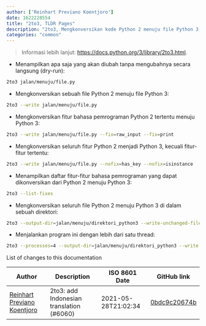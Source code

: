 ```yaml
---
author: ['Reinhart Previano Koentjoro']
date: 1622228554
title: "2to3, TLDR Pages"
description: "2to3, Mengkonversikan kode Python 2 menuju file Python 3 secara otomatis."
categories: "common"
---
```

> Informasi lebih lanjut: <https://docs.python.org/3/library/2to3.html>.

- Menampilkan apa saja yang akan diubah tanpa mengubahnya secara langsung (dry-run):

```bash
2to3 jalan/menuju/file.py
```

- Mengkonversikan sebuah file Python 2 menuju file Python 3:

```bash
2to3 --write jalan/menuju/file.py
```

- Mengkonversikan fitur bahasa pemrograman Python 2 tertentu menuju Python 3:

```bash
2to3 --write jalan/menuju/file.py --fix=raw_input --fix=print
```

- Mengkonversikan seluruh fitur Python 2 menjadi Python 3, kecuali fitur-fitur tertentu:

```bash
2to3 --write jalan/menuju/file.py --nofix=has_key --nofix=isinstance
```

- Menampilkan daftar fitur-fitur bahasa pemrograman yang dapat dikonversikan dari Python 2 menuju Python 3:

```bash
2to3 --list-fixes
```

- Mengkonversikan seluruh file Python 2 menuju Python 3 di dalam sebuah direktori:

```bash
2to3 --output-dir=jalan/menuju/direktori_python3 --write-unchanged-files --nobackups jalan/menuju/direktori_python2
```

- Menjalankan program ini dengan lebih dari satu thread:

```bash
2to3 --processes=4 --output-dir=jalan/menuju/direktori_python3 --write --nobackups --no-diff jalan/menuju/direktori_python2
```
List of changes to this documentation


Author | Description | ISO 8601 Date | GitHub link
------|-----|-----|-----
[Reinhart Previano Koentjoro](mailto:reinhart_previano@yahoo.com) | 2to3: add Indonesian translation (#6060) | 2021-05-28T21:02:34 | [0bdc9c20674b](https://github.com/tldr-pages/tldr/commit/0bdc9c20674b2673285b51ba3c791cbe9991e0fe)

